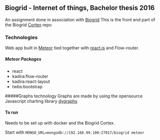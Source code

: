 ## Biogrid - Internet of things, Bachelor thesis 2016

An assignment done in association with [Biogrid](http://www.biogrid.no)
This is the front end part of the Biogrid [Cortex](https://github.com/BiogridCortex) repo

### Technologies
Web app built in [Meteor](https://www.meteor.com/)  tied together with [react.js](https://facebook.github.io/react/) and Flow-router.

##### Meteor Packages
* react
* kadira:flow-router
* kadira:react-layout
* twbs:bootstrap

#####Graphs technology
Graphs are made by using the opensource Javascript charting library [dygraphs](http://dygraphs.com/)

#### To run
Needs to be set up with docker and the Biogrid Cortex.

Start with `MONGO_URL=mongodb://192.168.99.100:27017/biogrid meteor`
